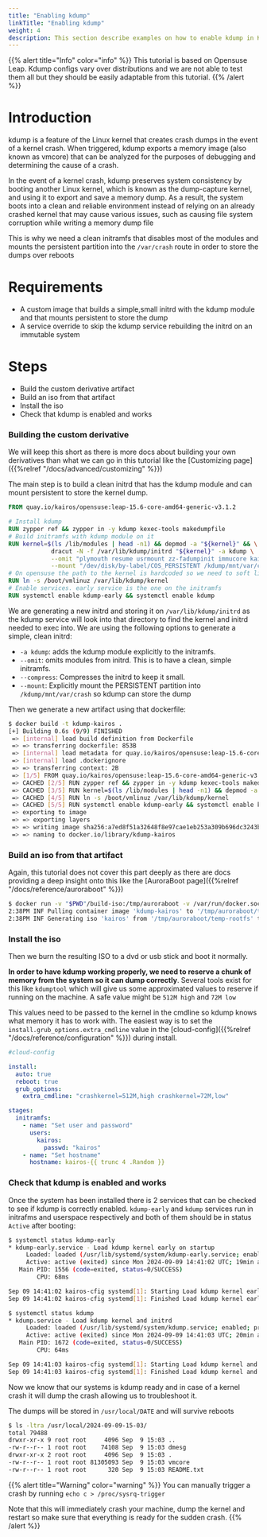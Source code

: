 ```yaml
---
title: "Enabling kdump"
linkTitle: "Enabling kdump"
weight: 4
description: This section describe examples on how to enable kdump in Kairos derivatives
---
```


{{% alert title="Info" color="info" %}}
This tutorial is based on Opensuse Leap. Kdump configs vary over distributions and we are not able to test them all but they should be easily adaptable from this tutorial.
{{% /alert %}}

# Introduction

kdump is a feature of the Linux kernel that creates crash dumps in the event of a kernel crash. When triggered, kdump exports a memory image (also known as vmcore) that can be analyzed for the purposes of debugging and determining the cause of a crash.


In the event of a kernel crash, kdump preserves system consistency by booting another Linux kernel, which is known as the dump-capture kernel, and using it to export and save a memory dump. As a result, the system boots into a clean and reliable environment instead of relying on an already crashed kernel that may cause various issues, such as causing file system corruption while writing a memory dump file

This is why we need a clean initramfs that disables most of the modules and mounts the persistent partition into the `/var/crash` route in order to store the dumps over reboots

# Requirements

 - A custom image that builds a simple,small initrd with the kdump module and that mounts persistent to store the dump
 - A service override to skip the kdump service rebuilding the initrd on an immutable system

# Steps

 - Build the custom derivative artifact
 - Build an iso from that artifact
 - Install the iso
 - Check that kdump is enabled and works


### Building the custom derivative

We will keep this short as there is more docs about building your own derivatives than what we can go in this tutorial like the [Customizing page]({{%relref "/docs/advanced/customizing" %}})

The main step is to build a clean initrd that has the kdump module and can mount persistent to store the kernel dump.


```dockerfile
FROM quay.io/kairos/opensuse:leap-15.6-core-amd64-generic-v3.1.2

# Install kdump
RUN zypper ref && zypper in -y kdump kexec-tools makedumpfile
# Build initramfs with kdump module on it
RUN kernel=$(ls /lib/modules | head -n1) && depmod -a "${kernel}" && \
            dracut -N -f /var/lib/kdump/initrd "${kernel}" -a kdump \
            --omit "plymouth resume usrmount zz-fadumpinit immucore kairos-network kairos-sysext" --compress "xz -0 --check=crc32" \
            --mount "/dev/disk/by-label/COS_PERSISTENT /kdump/mnt/var/crash ext4 rw,relatime"
# On opensuse the path to the kernel is hardcoded so we need to soft link it to our kernel
RUN ln -s /boot/vmlinuz /var/lib/kdump/kernel
# Enable services. early service is the one on the initramfs
RUN systemctl enable kdump-early && systemctl enable kdump
```

We are generating a new initrd and storing it on `/var/lib/kdump/initrd` as the kdump service will look into that directory to find the kernel and initrd needed to exec into.
We are using the following options to generate a simple, clean initrd:
 - `-a kdump`: adds the kdump module explicitly to the initramfs.
 - `--omit`: omits modules from initrd. This is to have a clean, simple initramfs.
 - `--compress`: Compresses the initrd to keep it small.
 - `--mount`: Explicitly mount the PERSISTENT partition into `/kdump/mnt/var/crash` so kdump can store the dump



Then we generate a new artifact using that dockerfile:
```bash
$ docker build -t kdump-kairos .
[+] Building 0.6s (9/9) FINISHED                                                         docker:default
 => [internal] load build definition from Dockerfile                                               0.0s
 => => transferring dockerfile: 853B                                                               0.0s
 => [internal] load metadata for quay.io/kairos/opensuse:leap-15.6-core-amd64-generic-v3.1.2       0.6s
 => [internal] load .dockerignore                                                                  0.0s
 => => transferring context: 2B                                                                    0.0s
 => [1/5] FROM quay.io/kairos/opensuse:leap-15.6-core-amd64-generic-v3.1.2@sha256:a85cf92ea9ed5a0  0.0s
 => CACHED [2/5] RUN zypper ref && zypper in -y kdump kexec-tools makedumpfile                     0.0s
 => CACHED [3/5] RUN kernel=$(ls /lib/modules | head -n1) && depmod -a "${kernel}" &&              0.0s
 => CACHED [4/5] RUN ln -s /boot/vmlinuz /var/lib/kdump/kernel                                     0.0s
 => CACHED [5/5] RUN systemctl enable kdump-early && systemctl enable kdump                        0.0s
 => exporting to image                                                                             0.0s
 => => exporting layers                                                                            0.0s
 => => writing image sha256:a7ed8f51a32648f8e97cae1eb253a309b696dc3243ba366b489a76150721f403       0.0s
 => => naming to docker.io/library/kdump-kairos           
```

### Build an iso from that artifact

Again, this tutorial does not cover this part deeply as there are docs providing a deep insight onto this like the [AuroraBoot page]({{%relref "/docs/reference/auroraboot" %}})

```bash
$ docker run -v "$PWD"/build-iso:/tmp/auroraboot -v /var/run/docker.sock:/var/run/docker.sock --rm -ti quay.io/kairos/auroraboot --set container_image="docker://kdump-kairos" --set "disable_http_server=true" --set "disable_netboot=true" --set "state_dir=/tmp/auroraboot"
2:38PM INF Pulling container image 'kdump-kairos' to '/tmp/auroraboot/temp-rootfs' (local: true)
2:38PM INF Generating iso 'kairos' from '/tmp/auroraboot/temp-rootfs' to '/tmp/auroraboot/build'
```


### Install the iso

Then we burn the resulting ISO to a dvd or usb stick and boot it normally. 

**In order to have kdump working properly, we need to reserve a chunk of memory from the system so it can dump correctly**. Several tools exist for this like `kdumptool` which will give us some approximated values to reserve if running on the machine. A safe value might be `512M high` and `72M low`

This values need to be passed to the kernel in the cmdline so kdump knows what memory it has to work with. The easiest way is to set the `install.grub_options.extra_cmdline` value in the [cloud-config]({{%relref "/docs/reference/configuration" %}}) during install.

```yaml
#cloud-config

install:
  auto: true
  reboot: true
  grub_options:
    extra_cmdline: "crashkernel=512M,high crashkernel=72M,low"

stages:
  initramfs:
    - name: "Set user and password"
      users:
        kairos:
          passwd: "kairos"
    - name: "Set hostname"
      hostname: kairos-{{ trunc 4 .Random }}
```

### Check that kdump is enabled and works

Once the system has been installed there is 2 services that can be checked to see if kdump is correctly enabled. `kdump-early` and `kdump` services run in initrafms and userspace respectively and both of them should be in status `Active` after booting:

```bash
$ systemctl status kdump-early
* kdump-early.service - Load kdump kernel early on startup
     Loaded: loaded (/usr/lib/systemd/system/kdump-early.service; enabled; preset: disabled)
     Active: active (exited) since Mon 2024-09-09 14:41:02 UTC; 19min ago
   Main PID: 1556 (code=exited, status=0/SUCCESS)
        CPU: 68ms

Sep 09 14:41:02 kairos-cfig systemd[1]: Starting Load kdump kernel early on startup...
Sep 09 14:41:02 kairos-cfig systemd[1]: Finished Load kdump kernel early on startup.

$ systemctl status kdump      
* kdump.service - Load kdump kernel and initrd
     Loaded: loaded (/usr/lib/systemd/system/kdump.service; enabled; preset: disabled)
     Active: active (exited) since Mon 2024-09-09 14:41:03 UTC; 20min ago
   Main PID: 1672 (code=exited, status=0/SUCCESS)
        CPU: 64ms

Sep 09 14:41:03 kairos-cfig systemd[1]: Starting Load kdump kernel and initrd...
Sep 09 14:41:03 kairos-cfig systemd[1]: Finished Load kdump kernel and initrd.
```

Now we know that our systems is kdump ready and in case of a kernel crash it will dump the crash allowing us to troubleshoot it.

The dumps will be stored in `/usr/local/DATE` and will survive reboots
```bash
$ ls -ltra /usr/local/2024-09-09-15-03/
total 79488
drwxr-xr-x 9 root root     4096 Sep  9 15:03 ..
-rw-r--r-- 1 root root    74108 Sep  9 15:03 dmesg
drwxr-xr-x 2 root root     4096 Sep  9 15:03 .
-rw-r--r-- 1 root root 81305093 Sep  9 15:03 vmcore
-rw-r--r-- 1 root root      320 Sep  9 15:03 README.txt
```

{{% alert title="Warning" color="warning" %}}
You can manually trigger a crash by running `echo c > /proc/sysrq-trigger`

Note that this will immediately crash your machine, dump the kernel and restart so make sure that everything is ready for the sudden crash.
{{% /alert %}}
